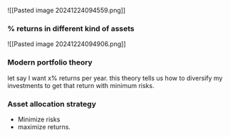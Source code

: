![[Pasted image 20241224094559.png]]

### % returns in different kind of assets
![[Pasted image 20241224094906.png]]

### Modern portfolio theory
let say I want x% returns per year. this theory tells us how to diversify my investments to get that return with minimum risks.

### Asset allocation strategy
- Minimize risks
- maximize returns.

